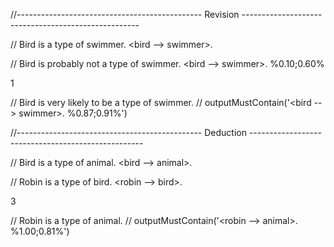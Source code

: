//---------------------------------------------- Revision ----------------------------------------------------

// Bird is a type of swimmer.
<bird --> swimmer>.

// Bird is probably not a type of swimmer.
<bird --> swimmer>. %0.10;0.60%

1

// Bird is very likely to be a type of swimmer.
// outputMustContain('<bird --> swimmer>. %0.87;0.91%')

//---------------------------------------------- Deduction ---------------------------------------------------

// Bird is a type of animal.
<bird --> animal>.

// Robin is a type of bird.
<robin --> bird>.

3

// Robin is a type of animal.
// outputMustContain('<robin --> animal>. %1.00;0.81%')

